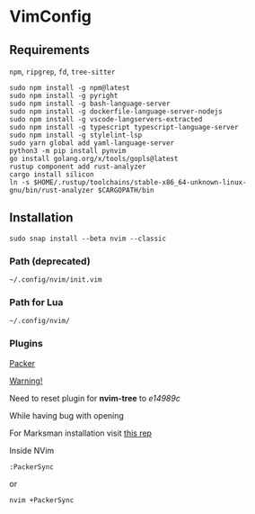 # VimConfig
## Requirements
`npm`, `ripgrep`, `fd`, `tree-sitter`
```commmandline
sudo npm install -g npm@latest
sudo npm install -g pyright
sudo npm install -g bash-language-server
sudo npm install -g dockerfile-language-server-nodejs
sudo npm install -g vscode-langservers-extracted
sudo npm install -g typescript typescript-language-server
sudo npm install -g stylelint-lsp
sudo yarn global add yaml-language-server
python3 -m pip install pynvim
go install golang.org/x/tools/gopls@latest
rustup component add rust-analyzer
cargo install silicon
ln -s $HOME/.rustup/toolchains/stable-x86_64-unknown-linux-gnu/bin/rust-analyzer $CARGOPATH/bin
```

## Installation
```commandline
sudo snap install --beta nvim --classic
```

### Path (deprecated)
```commandline
~/.config/nvim/init.vim
```
### Path for Lua
```commandline
~/.config/nvim/
```

### Plugins
[Packer](https://github.com/wbthomason/packer.nvim)

<u>Warning!</u>

Need to reset plugin for **nvim-tree** to *e14989c*

While having bug with opening

For Marksman installation visit [this rep](https://github.com/artempyanykh/marksman)

Inside NVim
```commandline
:PackerSync
```

or
```commandline
nvim +PackerSync
```
